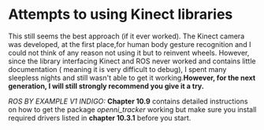 # Attempts to using Kinect libraries

This still seems the best approach \(if it ever worked\). The Kinect camera was developed, at the first place,for human body gesture recognition and I could not think of any reason not using it but to reinvent wheels. However, since the library interfacing Kinect and ROS never worked and contains little documentation \( meaning it is very difficult to debug\), I spent many sleepless nights and still wasn't able to get it working.**However, for the next generation, I will still strongly recommend you give it a try.**

_ROS BY EXAMPLE V1 INDIGO:_ **Chapter 10.9** contains detailed instructions on how to get the package _openni\_tracker_ working but make sure you install required drivers listed in **chapter 10.3.1** before you start.

